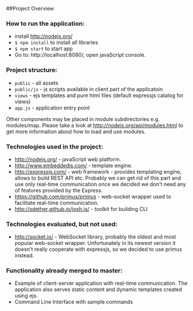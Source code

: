 ##Project Overview

### How to run the application:

 * install http://nodejs.org/
 * `$ npm install` to install all libraries
 * `$ npm start` to start app
 * Go to: http://localhost:8080/, open javaScript console.

### Project structure:

 * `public` - all assets
 * `public/js` - js scripts available in client part of the applicatoin
 * `views` - ejs templates and pure html files (default expressjs catalog for views)
 * `app.js` - application entry point

 Other components may be placed in module subdirectories e.g. modules/map. Please take a look at http://nodejs.org/api/modules.html to get more information about how to load and use modules.

### Technologies used in the project:

 * http://nodejs.org/ - javaScript web platform.
 * http://www.embeddedjs.com/ - template engine.
 * http://expressjs.com/ - web framework - provides templating engine, allows to build REST API etc. Probably we can get rid of this part and use only real-time communication once we decided we don't need any of features provided by the Express.
 * https://github.com/primus/primus - web-socket wrapper used to facilitate real-time communication.
 * http://sdether.github.io/josh.js/ - toolkit for building CLI

### Technologies evaluated, but not used:

 * http://socket.io/ - WebSocket library, probably the oldest and most popular web-socket wrapper. Unfortunately in its newest version it doesn't really cooperate with expressjs, so we decided to use primus instead.

### Functionality already merged to master:

 * Example of client-server application with real-time communication. The application also serves static content and dynamic templates created using ejs.
 * Command Line Interface with sample commands
